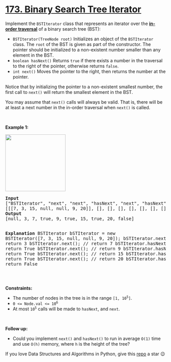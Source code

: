 # [173. Binary Search Tree Iterator][title]

<p>Implement the <code>BSTIterator</code> class that represents an iterator over the <strong><a href="https://en.wikipedia.org/wiki/Tree_traversal#In-order_(LNR)" target="_blank">in-order traversal</a></strong> of a binary search tree (BST):</p>
<ul>
<li><code>BSTIterator(TreeNode root)</code> Initializes an object of the <code>BSTIterator</code> class. The <code>root</code> of the BST is given as part of the constructor. The pointer should be initialized to a non-existent number smaller than any element in the BST.</li>
<li><code>boolean hasNext()</code> Returns <code>true</code> if there exists a number in the traversal to the right of the pointer, otherwise returns <code>false</code>.</li>
<li><code>int next()</code> Moves the pointer to the right, then returns the number at the pointer.</li>
</ul>
<p>Notice that by initializing the pointer to a non-existent smallest number, the first call to <code>next()</code> will return the smallest element in the BST.</p>
<p>You may assume that <code>next()</code> calls will always be valid. That is, there will be at least a next number in the in-order traversal when <code>next()</code> is called.</p>
<p> </p>
<p><strong>Example 1:</strong></p>
<img alt="" src="https://assets.leetcode.com/uploads/2018/12/25/bst-tree.png" style="width: 189px; height: 178px;"/>
<pre><strong>Input</strong>
["BSTIterator", "next", "next", "hasNext", "next", "hasNext", "next", "hasNext", "next", "hasNext"]
[[[7, 3, 15, null, null, 9, 20]], [], [], [], [], [], [], [], [], []]
<strong>Output</strong>
[null, 3, 7, true, 9, true, 15, true, 20, false]

<strong>Explanation</strong>
BSTIterator bSTIterator = new BSTIterator([7, 3, 15, null, null, 9, 20]);
bSTIterator.next();    // return 3
bSTIterator.next();    // return 7
bSTIterator.hasNext(); // return True
bSTIterator.next();    // return 9
bSTIterator.hasNext(); // return True
bSTIterator.next();    // return 15
bSTIterator.hasNext(); // return True
bSTIterator.next();    // return 20
bSTIterator.hasNext(); // return False
</pre>
<p> </p>
<p><strong>Constraints:</strong></p>
<ul>
<li>The number of nodes in the tree is in the range <code>[1, 10<sup>5</sup>]</code>.</li>
<li><code>0 &lt;= Node.val &lt;= 10<sup>6</sup></code></li>
<li>At most <code>10<sup>5</sup></code> calls will be made to <code>hasNext</code>, and <code>next</code>.</li>
</ul>
<p> </p>
<p><strong>Follow up:</strong></p>
<ul>
<li>Could you implement <code>next()</code> and <code>hasNext()</code> to run in average <code>O(1)</code> time and use <code>O(h)</code> memory, where <code>h</code> is the height of the tree?</li>
</ul>


If you love Data Structures and Algorithms in Python, give this [repo][me] a star :wink:

[title]: https://leetcode.com/problems/binary-search-tree-iterator
[me]: https://github.com/bumblebee211196/awesome-python-leetcode
